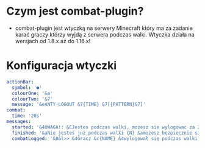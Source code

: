 # Czym jest combat-plugin?
* combat-plugin jest wtyczką na serwery Minecraft który ma za zadanie karać graczy którzy wyjdą z serwera podczas walki. Wtyczka działa na wersjach od 1.8.x aż do 1.16.x!

# Konfiguracja wtyczki
``` Yaml
actionBar:
  symbol: '●'
  colourOne: '&a'
  colourTwo: '&7'
  message: '&eANTY-LOGOUT &7{TIME} &7[{PATTERN}&7]'
combat:
  time: '20s'
messages:
  started: '&4UWAGA!: &CJestes podczas walki, mozesz sie wylogowac za 20 sekund'
  finished: '&aNie jesteś już podczas walki {N} &amożesz bezpiecznie się wylogować!' # Zmienna {N} oznacza oddzielenie pomiędzy title a subtitle
  combatLogged: '&8&l>> &4Gracz &c{NAME} &4wylogował się podczas walki!'
```

